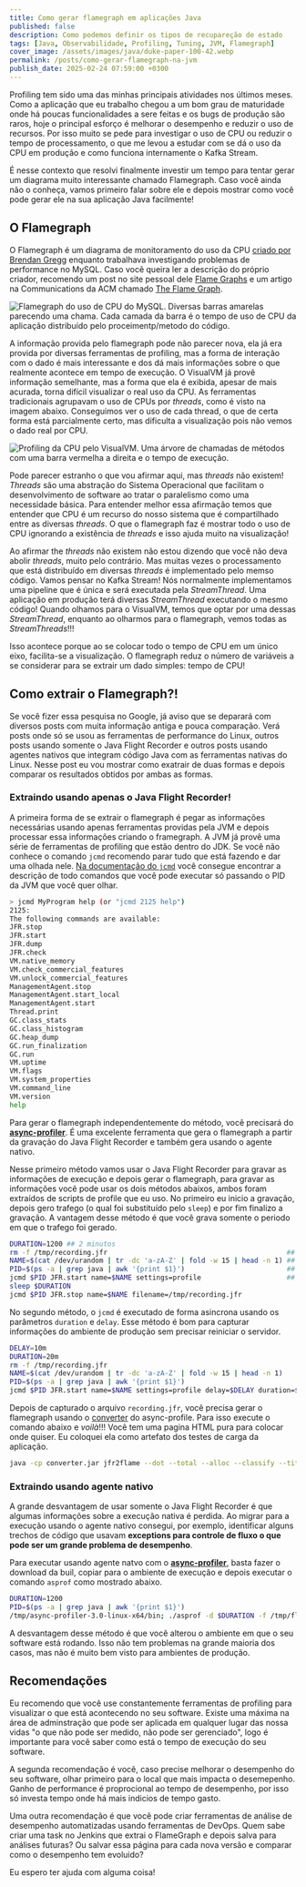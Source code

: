 ```yaml
---
title: Como gerar flamegraph em aplicações Java
published: false
description: Como podemos definir os tipos de recupareção de estado
tags: [Java, Observabilidade, Profiling, Tuning, JVM, Flamegraph]
cover_image: /assets/images/java/duke-paper-100-42.webp
permalink: /posts/como-gerar-flamegraph-na-jvm
publish_date: 2025-02-24 07:59:00 +0300
---
```


Profiling tem sido uma das minhas principais atividades nos últimos meses. Como a aplicação que eu trabalho chegou a um bom grau de 
maturidade onde há poucas funcionalidades a sere feitas e os bugs de produção são raros, hoje o principal esforço é melhorar o desempenho
e reduzir o uso de recursos. Por isso muito se pede para investigar o uso de CPU ou reduzir o tempo de processamento, o que me levou a
estudar com se dá o uso da CPU em produção e como funciona internamente o Kafka Stream. 

É nesse contexto que resolvi finalmente investir um tempo para tentar gerar um diagrama muito interessante chamado Flamegraph. Caso você 
ainda não o conheça, vamos primeiro falar sobre ele e depois mostrar como você pode gerar ele na sua aplicação Java facilmente!

## O Flamegraph

O Flamegraph é um diagrama de monitoramento do uso da CPU [criado por Brendan Gregg](https://www.brendangregg.com/flamegraphs.html) enquanto trabalhava 
investigando problemas de performance no MySQL. Caso você queira ler a descrição do próprio criador, recomendo um post no site pessoal dele
[Flame Graphs](https://www.brendangregg.com/flamegraphs.html) e um artigo na Communications da ACM chamado 
[The Flame Graph](https://cacm.acm.org/practice/the-flame-graph/).

![Flamegraph do uso de CPU do MySQL. Diversas barras amarelas parecendo uma chama. Cada camada da barra é o tempo de uso de CPU da aplicação distribuído pelo proceimentp/metodo do código.](./assets/images/cpu-mysql-updated.svg)

A informação provida pelo flamegraph pode não parecer nova, ela já era provida por diversas ferramentas de profiling, mas a forma de interação
com o dado é mais interessante e dos dá mais informações sobre o que realmente acontece em tempo de execução. O VisualVM já provê informação semelhante,
mas a forma que ela é exibida, apesar de mais acurada, torna difícil visualizar o real uso da CPU. As ferramentas tradicionais agrupavam o uso de CPUs por
_threads_, como é visto na imagem abaixo. Conseguimos ver o uso de cada thread, o que de certa forma está parcialmente certo, mas dificulta a visualização 
pois não vemos o dado real por CPU.

![Profiling da CPU pelo VisualVM. Uma árvore de chamadas de métodos com uma barra vermelha a direita e o tempo de execução.](./assets/images/java/visualvm-cpu-profiling.png)

Pode parecer estranho o que vou afirmar aqui, mas _threads_ não existem! _Threads_ são uma abstração do Sistema Operacional que facilitam o desenvolvimento de 
software ao tratar o paralelismo como uma necessidade básica. Para entender melhor essa afirmação temos que entender que CPU é um recurso do nosso sistema que é
compartilhado entre as diversas _threads_. O que o flamegraph faz é mostrar todo o uso de CPU ignorando a existência de _threads_ e isso ajuda muito na visualização!

Ao afirmar the _threads_ não existem não estou dizendo que você não deva abolir _threads_, muito pelo contrário. Mas muitas vezes o processamento que está distribuído
em diversas _threads_ é implementado pelo memso código. Vamos pensar no Kafka Stream! Nós normalmente implementamos uma pipeline que é única e será executada pela 
_StreamThread_. Uma aplicação em produção terá diversas _StreamThread_ executando o mesmo código! Quando olhamos para o VisualVM, temos que optar por uma dessas
_StreamThread_, enquanto ao olharmos para o flamegraph, vemos todas as _StreamThreads_!!!

Isso acontece porque ao se colocar todo o tempo de CPU em um único eixo, facilita-se a visualização. O flamegraph reduz o número de variáveis a se considerar para
se extrair um dado simples: tempo de CPU!

## Como extrair o Flamegraph?!

Se você fizer essa pesquisa no Google, já aviso que se deparará com diversos posts com muita informação antiga e pouca comparação. Verá posts onde só se usou 
as ferramentas de performance do Linux, outros posts usando somente o Java Flight Recorder e outros posts usando agentes nativos que integram código Java com 
as ferramentas nativas do Linux. Nesse post eu vou mostrar como exatrair de duas formas e depois comparar os resultados obtidos por ambas as formas.

### Extraindo usando apenas o Java Flight Recorder!

A primeira forma de se extrair o flamegraph é pegar as informações necessárias usando apenas ferramentas providas pela JVM e depois processar essa informações 
criando o framegraph. A JVM já provê uma série de ferramentas de profiling que estão dentro do JDK. Se você não conhece o comando `jcmd` recomendo parar tudo que 
está fazendo e dar uma olhada nele. [Na documentação do `jcmd`](https://docs.oracle.com/en/java/javase/21/docs/specs/man/jcmd.html) você consegue encontrar a 
descrição de todo comandos que você pode executar só passando o PID da JVM que você quer olhar.

```bash
> jcmd MyProgram help (or "jcmd 2125 help")
2125:
The following commands are available:
JFR.stop
JFR.start
JFR.dump
JFR.check
VM.native_memory
VM.check_commercial_features
VM.unlock_commercial_features
ManagementAgent.stop
ManagementAgent.start_local
ManagementAgent.start
Thread.print
GC.class_stats
GC.class_histogram
GC.heap_dump
GC.run_finalization
GC.run
VM.uptime
VM.flags
VM.system_properties
VM.command_line
VM.version
help
```

Para gerar o flamegraph independentemente do método, você precisará do [**async-profiler**](https://github.com/async-profiler/async-profiler). É uma excelente 
ferramenta que gera o flamegraph a partir da gravação do Java Flight Recorder e também gera usando o agente nativo. 

Nesse primeiro método vamos usar o Java Flight Recorder para gravar as informações de execução e depois gerar o flamegraph, para gravar as informações você 
pode usar os dois métodos abaixos, ambos foram extraídos de scripts de profile que eu uso. No primeiro eu inicio a gravação, depois gero trafego (o qual foi
substituído pelo `sleep`) e por fim finalizo a gravação. A vantagem desse método é que você grava somente o periodo em que o trafego foi gerado.

```bash
DURATION=1200 ## 2 minutos
rm -f /tmp/recording.jfr                                            ## Apaga gravações antigas que podem ter sido feitas
NAME=$(cat /dev/urandom | tr -dc 'a-zA-Z' | fold -w 15 | head -n 1) ## Gera um nome aleatório para evitar conflitos
PID=$(ps -a | grep java | awk '{print $1}')                         ## Acessa número do processo em execução se rodando em docker/k8s
jcmd $PID JFR.start name=$NAME settings=profile                     ## Inicia gravação
sleep $DURATION
jcmd $PID JFR.stop name=$NAME filename=/tmp/recording.jfr
```

No segundo método, o `jcmd` é executado de forma asincrona usando os parâmetros `duration` e `delay`. Esse método é bom para capturar informações
do ambiente de produção sem precisar reiniciar o servidor.

```bash
DELAY=10m
DURATION=20m
rm -f /tmp/recording.jfr                                                        ## Apaga gravações antigas que podem ter sido feitas
NAME=$(cat /dev/urandom | tr -dc 'a-zA-Z' | fold -w 15 | head -n 1)             ## Gera um nome aleatório para evitar conflitos
PID=$(ps -a | grep java | awk '{print $1}')                                     ## Acessa número do processo em execução se rodando em docker/k8s
jcmd $PID JFR.start name=$NAME settings=profile delay=$DELAY duration=$DURATION ## Inicia gravação
```

Depois de capturado o arquivo `recording.jfr`, você precisa gerar o flamegraph usando o 
[converter](https://github.com/async-profiler/async-profiler/releases/download/v3.0/converter.jar) do async-profile. 
Para isso execute o comando abaixo e _voilà_!!! Você tem uma pagina HTML pura para colocar onde quiser. Eu coloquei ela como 
artefato dos testes de carga da aplicação.

```bash
java -cp converter.jar jfr2flame --dot --total --alloc --classify --title "My CPU Profile" /tmp/recording.jfr /tmp/flamegraph.html
```

### Extraindo usando agente nativo

A grande desvantagem de usar somente o Java Flight Recorder é que algumas informações sobre a execução nativa é perdida. Ao migrar para 
a execução usando o agente nativo consegui, por exemplo, identificar alguns trechos de código que usavam **exceptions para controle de fluxo
o que pode ser um grande problema de desempenho**.

Para executar usando agente natvo com o [**async-profiler**](https://github.com/async-profiler/async-profiler), basta fazer o download da buil,
copiar para o ambiente de execução e depois executar o comando `asprof` como mostrado abaixo.

```bash
DURATION=1200
PID=$(ps -a | grep java | awk '{print $1}')                                                ## Acessa número do processo em execução se rodando em docker/k8s
/tmp/async-profiler-3.0-linux-x64/bin; ./asprof -d $DURATION -f /tmp/flamegraph.html $PID
```

A desvantagem desse método é que você alterou o ambiente em que o seu software está rodando. Isso não tem problemas na grande maioria dos casos,
mas não é muito bem visto para ambientes de produção.

## Recomendações

Eu recomendo que você use constantemente ferramentas de profiling para visualizar o que está acontecendo no seu software. Existe uma máxima na área
de adminstração que pode ser aplicada em qualquer lugar das nossa vidas "o que não pode ser medido, não pode ser gerenciado", logo é importante para 
você saber como está o tempo de execução do seu software.

A segunda recomendação é você, caso precise melhorar o desempenho do seu software, olhar primeiro para o local que mais impacta o desemepenho. Ganho 
de performance é proprocional ao tempo de desempenho, por isso só investa tempo onde há mais indicios de tempo gasto.

Uma outra recomendação é que você pode criar ferramentas de análise de desempenho automatizadas usando ferramentas de DevOps. Quem sabe criar uma task no
Jenkins que extrai o FlameGraph e depois salva para análises futuras? Ou salvar essa página para cada nova versão e comparar como o desempenho tem evoluido?

Eu espero ter ajuda com alguma coisa! 
